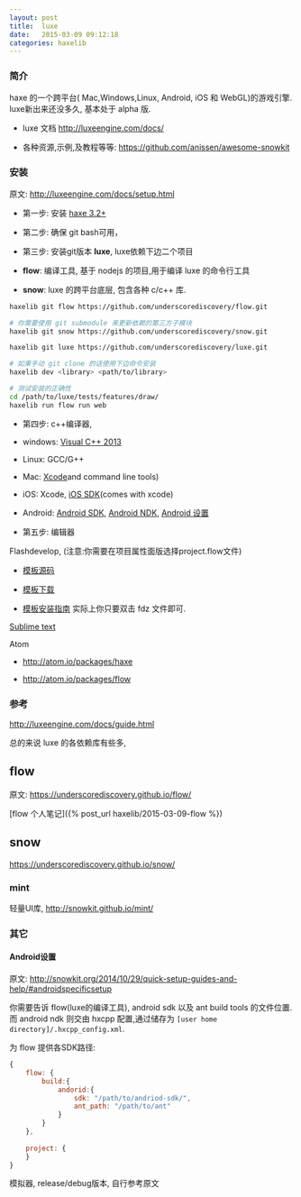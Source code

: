 ```yaml
---
layout: post
title:  luxe
date:	2015-03-09 09:12:18
categories: haxelib
---
```



### 简介

haxe 的一个跨平台( Mac,Windows,Linux, Android, iOS 和 WebGL)的游戏引擎. luxe新出来还没多久, 基本处于 alpha 版.

 * luxe 文档 http://luxeengine.com/docs/

 * 各种资源,示例,及教程等等: https://github.com/anissen/awesome-snowkit

<!-- more -->

### 安装

原文: http://luxeengine.com/docs/setup.html

 * 第一步: 安装 [haxe 3.2+](http://haxe.org/download/)

 * 第二步: 确保 git bash可用，

 * 第三步: 安装git版本 **luxe**, luxe依赖下边二个项目

  - **flow**: 编译工具, 基于 nodejs 的项目,用于编译 luxe 的命令行工具

  - **snow**: luxe 的跨平台底层, 包含各种 c/c++ 库.

```bash
haxelib git flow https://github.com/underscorediscovery/flow.git

# 你需要使用 git submodule 来更新依赖的第三方子模块
haxelib git snow https://github.com/underscorediscovery/snow.git

haxelib git luxe https://github.com/underscorediscovery/luxe.git

# 如果手动 git clone 的话使用下边命令安装
haxelib dev <library> <path/to/library>

# 测试安装的正确性
cd /path/to/luxe/tests/features/draw/
haxelib run flow run web
```

 * 第四步: c++编译器,

  - windows: [Visual C++ 2013](https://www.visualstudio.com/products/visual-studio-community-vs)

  - Linux: GCC/G++

  - Mac: [Xcode](https://developer.apple.com/xcode/downloads/)and command line tools)

  - iOS: Xcode, [iOS SDK](https://developer.apple.com/ios/)(comes with xcode)

  - Android: [Android SDK](http://developer.android.com/sdk/index.html), [Android NDK](https://developer.android.com/tools/sdk/ndk/index.html), [Android 设置](#Android设置)

 * 第五步: 编辑器

 Flashdevelop, (注意:你需要在项目属性面版选择project.flow文件)
	
  * [模板源码](https://github.com/Chman/Snowkit-FD) 
    
  * [模板下载](https://github.com/Chman/Snowkit-FD/blob/master/SnowkitTemplate.fdz?raw=true)

  * [模板安装指南](https://underscorediscovery.github.io/flow/guide/flashdevelop.html) 实际上你只要双击 fdz 文件即可.

 [Sublime text](https://underscorediscovery.github.io/flow/guide/sublimetext.html)

 Atom

  * http://atom.io/packages/haxe

  * http://atom.io/packages/flow

### 参考

http://luxeengine.com/docs/guide.html

总的来说 luxe 的各依赖库有些多,


flow
------

原文: https://underscorediscovery.github.io/flow/

[flow 个人笔记]({% post_url haxelib/2015-03-09-flow %})

snow
------

<https://underscorediscovery.github.io/snow/>



### mint

轻量UI库, <http://snowkit.github.io/mint/>


### 其它


#### Android设置

原文: <http://snowkit.org/2014/10/29/quick-setup-guides-and-help/#androidspecificsetup>

你需要告诉 flow(luxe的编译工具), android sdk 以及 ant build tools 的文件位置.而 android ndk 则交由 hxcpp 配置,通过储存为 `[user home directory]/.hxcpp_config.xml`.

为 flow 提供各SDK路径:

```js
{
	flow: {
		build:{
			andorid:{
				sdk: "/path/to/andriod-sdk/",
				ant_path: "/path/to/ant"
			}
		}
	},
	
	project: {
	}
}
```

模拟器, release/debug版本, 自行参考原文

<br />